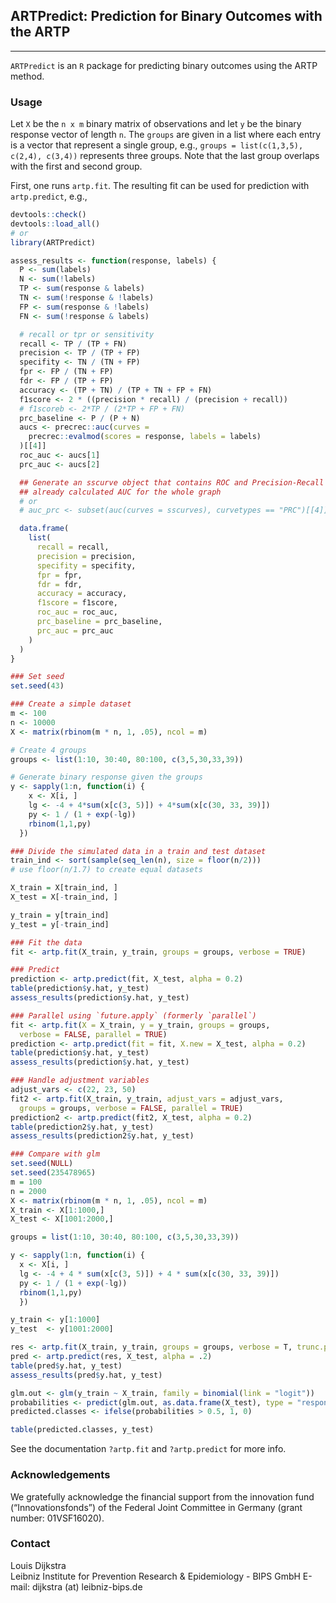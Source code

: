 ## ARTPredict: Prediction for Binary Outcomes with the ARTP
--------------------------------------------------------

`ARTPredict` is an `R` package for predicting binary outcomes using the ARTP method.

### Usage

Let `X` be the `n x m` binary matrix of observations and let `y` be the binary response vector of length `n`. The `groups` are given in a list where each entry is a vector that represent a single group, e.g., `groups = list(c(1,3,5), c(2,4), c(3,4))` represents three groups. Note that the last group overlaps with the first and second group.

First, one runs `artp.fit`. The resulting fit can be used for prediction with `artp.predict`, e.g.,

```R
devtools::check()
devtools::load_all()
# or
library(ARTPredict)

assess_results <- function(response, labels) {
  P <- sum(labels)
  N <- sum(!labels)
  TP <- sum(response & labels)
  TN <- sum(!response & !labels)
  FP <- sum(response & !labels)
  FN <- sum(!response & labels)

  # recall or tpr or sensitivity
  recall <- TP / (TP + FN)
  precision <- TP / (TP + FP)
  specifity <- TN / (TN + FP)
  fpr <- FP / (TN + FP)
  fdr <- FP / (TP + FP)
  accuracy <- (TP + TN) / (TP + TN + FP + FN)
  f1score <- 2 * ((precision * recall) / (precision + recall))
  # f1scoreb <- 2*TP / (2*TP + FP + FN)
  prc_baseline <- P / (P + N)
  aucs <- precrec::auc(curves =
    precrec::evalmod(scores = response, labels = labels)
  )[[4]]
  roc_auc <- aucs[1]
  prc_auc <- aucs[2]

  ## Generate an sscurve object that contains ROC and Precision-Recall curves
  ## already calculated AUC for the whole graph
  # or
  # auc_prc <- subset(auc(curves = sscurves), curvetypes == "PRC")[[4]]

  data.frame(
    list(
      recall = recall,
      precision = precision,
      specifity = specifity,
      fpr = fpr,
      fdr = fdr,
      accuracy = accuracy,
      f1score = f1score,
      roc_auc = roc_auc,
      prc_baseline = prc_baseline,
      prc_auc = prc_auc
    )
  )
}
```

```R
### Set seed
set.seed(43)

### Create a simple dataset
m <- 100
n <- 10000
X <- matrix(rbinom(m * n, 1, .05), ncol = m)

# Create 4 groups
groups <- list(1:10, 30:40, 80:100, c(3,5,30,33,39))

# Generate binary response given the groups
y <- sapply(1:n, function(i) {
    x <- X[i, ]
    lg <- -4 + 4*sum(x[c(3, 5)]) + 4*sum(x[c(30, 33, 39)])
    py <- 1 / (1 + exp(-lg))
    rbinom(1,1,py)
  })

### Divide the simulated data in a train and test dataset
train_ind <- sort(sample(seq_len(n), size = floor(n/2)))
# use floor(n/1.7) to create equal datasets

X_train = X[train_ind, ]
X_test = X[-train_ind, ]

y_train = y[train_ind]
y_test = y[-train_ind]

### Fit the data
fit <- artp.fit(X_train, y_train, groups = groups, verbose = TRUE)

### Predict
prediction <- artp.predict(fit, X_test, alpha = 0.2)
table(prediction$y.hat, y_test)
assess_results(prediction$y.hat, y_test)

### Parallel using `future.apply` (formerly `parallel`)
fit <- artp.fit(X = X_train, y = y_train, groups = groups, 
  verbose = FALSE, parallel = TRUE)
prediction <- artp.predict(fit = fit, X.new = X_test, alpha = 0.2)
table(prediction$y.hat, y_test)
assess_results(prediction$y.hat, y_test)

### Handle adjustment variables
adjust_vars <- c(22, 23, 50)
fit2 <- artp.fit(X_train, y_train, adjust_vars = adjust_vars, 
  groups = groups, verbose = FALSE, parallel = TRUE)
prediction2 <- artp.predict(fit2, X_test, alpha = 0.2)
table(prediction2$y.hat, y_test)
assess_results(prediction2$y.hat, y_test)
```

```R
### Compare with glm
set.seed(NULL)
set.seed(235478965)
m = 100
n = 2000
X <- matrix(rbinom(m * n, 1, .05), ncol = m)
X_train <- X[1:1000,]
X_test <- X[1001:2000,]

groups = list(1:10, 30:40, 80:100, c(3,5,30,33,39))

y <- sapply(1:n, function(i) {
  x <- X[i, ]
  lg <- -4 + 4 * sum(x[c(3, 5)]) + 4 * sum(x[c(30, 33, 39)])
  py <- 1 / (1 + exp(-lg))
  rbinom(1,1,py)
  })

y_train <- y[1:1000]
y_test  <- y[1001:2000]

res <- artp.fit(X_train, y_train, groups = groups, verbose = T, trunc.point = 3)
pred <- artp.predict(res, X_test, alpha = .2)
table(pred$y.hat, y_test)
assess_results(pred$y.hat, y_test)

glm.out <- glm(y_train ~ X_train, family = binomial(link = "logit"))
probabilities <- predict(glm.out, as.data.frame(X_test), type = "response")
predicted.classes <- ifelse(probabilities > 0.5, 1, 0)

table(predicted.classes, y_test)
```

See the documentation `?artp.fit` and `?artp.predict` for more info.

### Acknowledgements

We gratefully acknowledge the financial support from the innovation fund (“Innovationsfonds”) of the Federal Joint Committee in Germany (grant number: 01VSF16020).

### Contact

Louis Dijkstra\
Leibniz Institute for Prevention Research & Epidemiology - BIPS GmbH
E-mail: dijkstra (at) leibniz-bips.de
